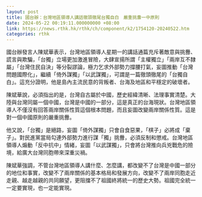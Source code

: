 ```yaml
---
layout: post
title: 國台辦：台灣地區領導人講話徹頭徹尾台獨自白　嚴重挑釁一中原則
date: 2024-05-22 00:19:11.000000000 +08:00
link: https://news.rthk.hk/rthk/ch/component/k2/1754120-20240522.htm
categories: rthk
---
```


國台辦發言人陳斌華表示，台灣地區領導人星期一的講話通篇充斥著敵意與挑釁、謊言與欺騙，「台獨」立場更加激進冒險，大肆宣揚所謂「主權獨立」「兩岸互不隸屬」「台灣住民自決」等分裂謬論，極力乞求外部勢力撐腰打氣，妄圖推動「台灣問題國際化」，繼續「倚外謀獨」「以武謀獨」，可謂是一篇徹頭徹尾的「台獨自白」。這充分證明，他是島內主流民意的背叛者、台海及地區和平穩定的破壞者。

陳斌華說，必須指出的是，台灣自古屬於中國，歷史經緯清晰、法理事實清楚。大陸與台灣同屬一個中國，台灣是中國的一部分，這是真正的台海現狀。台灣地區領導人不僅沒有回答兩岸關係性質這個根本問題，而且妄圖改變兩岸關係性質。這是對一個中國原則的嚴重挑釁。

他又說，「台獨」是絕路，妄圖「倚外謀獨」只會自食惡果，「棋子」必將成「棄子」。對民進黨當局勾連外部勢力進行謀「獨」挑釁，必須反制和懲戒。台灣地區領導人煽動「反中抗中」情緒，妄圖「以武謀獨」，只會將台灣推向兵兇戰危的險境，給廣大台灣同胞帶來深重災禍。

陳斌華強調，不管台灣地區領導人講什麼、怎麼講，都改變不了台灣是中國一部分的地位和事實，改變不了兩岸關係的基本格局和發展方向，改變不了兩岸同胞走近走親、越走越親的共同願望，更阻擋不了祖國終將統一的歷史大勢。祖國完全統一一定要實現，也一定能實現。
